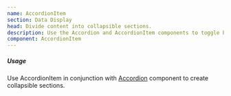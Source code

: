 ```yaml
---
name: AccordionItem
section: Data Display
head: Divide content into collapsible sections.
description: Use the Accordion and AccordionItem components to toggle between hiding and showing large amount of content.
component: AccordionItem
---
```


##### Usage

Use AccordionItem in conjunction with [Accordion](/components/accordion) component to create collapsible sections.
